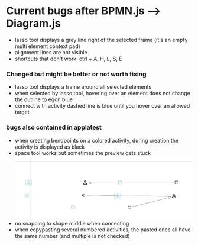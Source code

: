 # Current bugs after BPMN.js --> Diagram.js

- lasso tool displays a grey line right of the selected frame (it's an empty multi element context pad)
- alignment lines are not visible
- shortcuts that don't work: ctrl + A, H, L, S, E

### Changed but might be better or not worth fixing

- lasso tool displays a frame around all selected elements
- when selected by lasso tool, hovering over an element does not change the outline to egon blue
- connect with activity dashed line is blue until you hover over an allowed target

### bugs also contained in applatest

- when creating bendpoints on a colored activity, during creation the activity is displayed as black
- space tool works but sometimes the preview gets stuck
![img.png](img.png)
- no snapping to shape middle when connecting
- when copypasting several numbered activities, the pasted ones all have the same number (and multiple is not checked)
